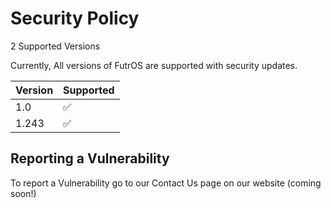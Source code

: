 # Security Policy

2 Supported Versions

Currently, All versions of FutrOS are supported with security updates.

| Version | Supported          |
| ------- | ------------------ |
| 1.0     | :white_check_mark: |
| 1.243   | :white_check_mark: |

## Reporting a Vulnerability

To report a Vulnerability go to our Contact Us page on our website (coming soon!)
